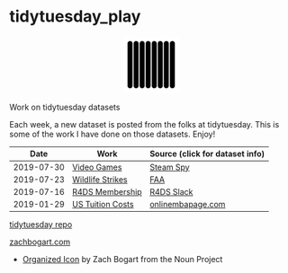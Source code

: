 # tidytuesday_play

<p align="center">
  <img width="100" src="tidytuesday.png"  />
</p>

Work on tidytuesday datasets

Each week, a new dataset is posted from the folks at tidytuesday. This is some of the work I have done on those datasets. Enjoy!

<!--
Date: When I did the work
Work: Link to the knitted HTML document
Data Info: Link to the tidytuesday repo for info on the dataset. Name the link by data source, not dataset title.
 -->

| Date | Work | Source (click for dataset info) |
| --- | --- | --- |
| 2019-07-30 | [Video Games](2019-08-06-video-games.html) | [Steam Spy](https://github.com/rfordatascience/tidytuesday/blob/master/data/2019/2019-07-30) |
| 2019-07-23 | [Wildlife Strikes](2019-07-23-wildlife-impacts.html) | [FAA](https://github.com/rfordatascience/tidytuesday/blob/master/data/2019/2019-07-23) |
| 2019-07-16 | [R4DS Membership](2019-07-16-r4ds-membership.html) | [R4DS Slack](https://github.com/rfordatascience/tidytuesday/blob/master/data/2019/2019-07-16) |
| 2019-01-29 | [US Tuition Costs](2019-01-29-us_tuition_costs.html) | [onlinembapage.com](https://github.com/rfordatascience/tidytuesday/blob/master/data/2018/2018-04-02) |

[tidytuesday repo](https://github.com/rfordatascience/tidytuesday)

[zachbogart.com](https://zachbogart.com)

- [Organized Icon](https://thenounproject.com/search/?q=organized&creator=4129988&i=2488373) by Zach Bogart from the Noun Project
